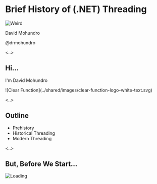 # Brief History of (.NET) Threading

![Weird](./images/weird-intro.gif)

David Mohundro

@drmohundro

<..>

## Hi...

I'm David Mohundro

<div>
	![Clear Function](../shared/images/clear-function-logo-white-text.svg) <!-- .element: style="border: none; width: 280px; background-color: rgba(0,0,0,0); box-shadow: none" -->
</div>

<..>

## Outline

* Prehistory
* Historical Threading
* Modern Threading

<..>

## But, Before We Start...

![Loading](./images/loading.gif)
